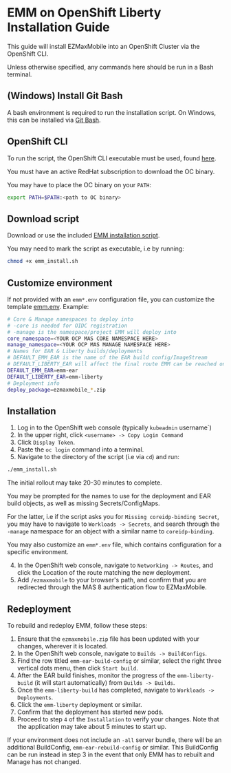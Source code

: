 # EMM on OpenShift Liberty Installation Guide
This guide will install EZMaxMobile into an OpenShift Cluster via the OpenShift CLI.

Unless otherwise specified, any commands here should be run in a Bash terminal.
## (Windows) Install Git Bash
A bash environment is required to run the installation script. On Windows, this can be installed via [Git Bash](https://git-scm.com/downloads).
## OpenShift CLI
To run the script, the OpenShift CLI executable must be used, found [here](https://docs.openshift.com/container-platform/4.12/cli_reference/openshift_cli/getting-started-cli.html).

You must have an active RedHat subscription to download the OC binary.

You may have to place the OC binary on your `PATH`:
```bash
export PATH=$PATH:<path to OC binary>
```
## Download script
Download or use the included [EMM installation script](emm_install.sh).

You may need to mark the script as executable, i.e by running:
```bash
chmod +x emm_install.sh
```

## Customize environment
If not provided with an `emm*.env` configuration file, you can customize the template [emm.env](emm.env). Example:

```bash
# Core & Manage namespaces to deploy into
# -core is needed for OIDC registration
# -manage is the namespace/project EMM will deploy into
core_namespace=<YOUR OCP MAS CORE NAMESPACE HERE>
manage_namespace=<YOUR OCP MAS MANAGE NAMESPACE HERE>
# Names for EAR & Liberty builds/deployments
# DEFAULT_EMM_EAR is the name of the EAR build config/ImageStream
# DEFAULT_LIBERTY_EAR will affect the final route EMM can be reached on!
DEFAULT_EMM_EAR=emm-ear
DEFAULT_LIBERTY_EAR=emm-liberty
# Deployment info
deploy_package=ezmaxmobile_*.zip
```
## Installation
1. Log in to the OpenShift web console (typically `kubeadmin` username`)
2. In the upper right, click `<username> -> Copy Login Command`
3. Click `Display Token`.
4. Paste the `oc login` command into a terminal.
5. Navigate to the directory of the script (i.e via `cd`) and run:
```bash
./emm_install.sh
```
The initial rollout may take 20-30 minutes to complete.

You may be prompted for the names to use for the deployment and EAR build objects, as well as missing Secrets/ConfigMaps.

For the latter, i.e if the script asks you for `Missing coreidp-binding Secret`, you may have to navigate to `Workloads -> Secrets`,
and search through the `-manage` namespace for an object with a similar name to `coreidp-binding`.

You may also customize an `emm*.env` file, which contains configuration for a specific environment.

4. In the OpenShift web console, navigate to `Networking -> Routes`, and click the Location of the route matching the new deployment.
5. Add `/ezmaxmobile` to your browser's path, and confirm that you are redirected through the MAS 8 authentication flow to EZMaxMobile.

## Redeployment
To rebuild and redeploy EMM, follow these steps:
1. Ensure that the `ezmaxmobile.zip` file has been updated with your changes, wherever it is located.
2. In the OpenShift web console, navigate to `Builds -> BuildConfigs`.
3. Find the row titled `emm-ear-build-config` or similar, select the right three vertical dots menu, then click `Start build`.
4. After the EAR build finishes, monitor the progress of the `emm-liberty-build` (it will start automatically) from `Builds -> Builds`.
5. Once the `emm-liberty-build` has completed, navigate to `Workloads -> Deployments`.
6. Click the `emm-liberty` deployment or similar.
7. Confirm that the deployment has started new pods.
8. Proceed to step `4` of the `Installation` to verify your changes. Note that the application may take about 5 minutes to start up.

If your environment does not include an `-all` server bundle, there will be an additional BuildConfig, `emm-ear-rebuild-config` or similar. This BuildConfig can be run instead in step 3 in the event that only EMM has to rebuilt and Manage has not changed.